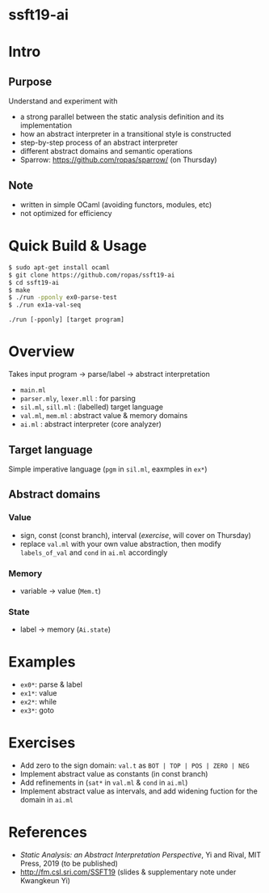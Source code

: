 # ssft19-ai

# Intro

## Purpose
Understand and experiment with
- a strong parallel between the static analysis definition and its implementation
- how an abstract interpreter in a transitional style is constructed
- step-by-step process of an abstract interpreter
- different abstract domains and semantic operations
- Sparrow: https://github.com/ropas/sparrow/ (on Thursday)

## Note
- written in simple OCaml (avoiding functors, modules, etc)
- not optimized for efficiency

# Quick Build & Usage
```sh
$ sudo apt-get install ocaml
$ git clone https://github.com/ropas/ssft19-ai
$ cd ssft19-ai
$ make
$ ./run -pponly ex0-parse-test
$ ./run ex1a-val-seq
```

`./run [-pponly] [target program]`

# Overview

Takes input program -> parse/label -> abstract interpretation
- `main.ml`
- `parser.mly`, `lexer.mll` : for parsing
- `sil.ml`, `sill.ml` : (labelled) target language
- `val.ml`, `mem.ml` : abstract value & memory domains
- `ai.ml` : abstract interpreter (core analyzer)

## Target language
Simple imperative language (`pgm` in `sil.ml`, eaxmples in `ex*`)

## Abstract domains

### Value
- sign, const (const branch), interval (*exercise*, will cover on Thursday)
- replace `val.ml` with your own value abstraction, then modify `labels_of_val` and `cond` in `ai.ml` accordingly

### Memory
- variable -> value (`Mem.t`)

### State
- label -> memory (`Ai.state`)


# Examples

- `ex0*`: parse & label
- `ex1*`: value
- `ex2*`: while
- `ex3*`: goto

# Exercises
- Add zero to the sign domain: `val.t` as `BOT | TOP | POS | ZERO | NEG`
- Implement abstract value as constants (in const branch)
- Add refinements in (`sat*` in `val.ml` & `cond` in `ai.ml`)
- Implement abstract value as intervals, and add widening fuction for the domain in `ai.ml`

# References

- <i>Static Analysis: an Abstract Interpretation Perspective</i>, Yi and Rival, MIT Press, 2019 (to be published)
- http://fm.csl.sri.com/SSFT19 (slides & supplementary note under Kwangkeun Yi)
